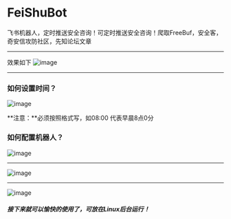 # FeiShuBot
飞书机器人，定时推送安全咨询！可定时推送安全咨询！爬取FreeBuf，安全客，奇安信攻防社区，先知论坛文章

---

效果如下
![image](https://user-images.githubusercontent.com/52269948/222621373-fefc5aa5-e500-4dcb-a0f8-0a0b85159475.png)

---

### 如何设置时间？

![image](https://user-images.githubusercontent.com/52269948/222621487-8738abb2-e836-4198-a504-5d135aac1e86.png)

**注意：**必须按照格式写，如08:00 代表早晨8点0分

### 如何配置机器人？

![image](https://user-images.githubusercontent.com/52269948/222621628-def6d427-b31f-47ad-ab3c-5797edb17931.png)

---

![image](https://user-images.githubusercontent.com/52269948/222621722-44486e4a-ae87-4e17-8cc1-5108ffe63dc9.png)

---

![image](https://user-images.githubusercontent.com/52269948/222621782-31ca68aa-ad1e-4790-a0ff-a1ef6d3ed312.png)

##### 接下来就可以愉快的使用了，可放在Linux后台运行！
